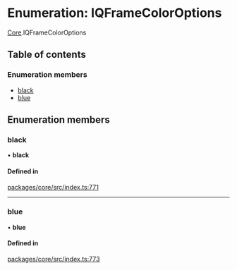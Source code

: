 # Enumeration: IQFrameColorOptions

[Core](../modules/Core.md).IQFrameColorOptions

## Table of contents

### Enumeration members

- [black](Core.IQFrameColorOptions.md#black)
- [blue](Core.IQFrameColorOptions.md#blue)

## Enumeration members

### black

• **black**

#### Defined in

[packages/core/src/index.ts:771](https://github.com/iniquitybbs/iniquity/blob/ec15de2/packages/core/src/index.ts#L771)

___

### blue

• **blue**

#### Defined in

[packages/core/src/index.ts:773](https://github.com/iniquitybbs/iniquity/blob/ec15de2/packages/core/src/index.ts#L773)
